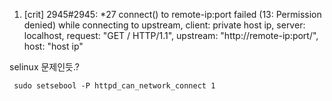 
1.  [crit] 2945#2945: *27 connect() to remote-ip:port failed (13: Permission denied) while connecting to upstream, client: private host ip, server: localhost, request: "GET / HTTP/1.1", upstream: "http://remote-ip:port/", host: "host ip"

selinux 문제인듯.?  

``` 
 sudo setsebool -P httpd_can_network_connect 1
```   

